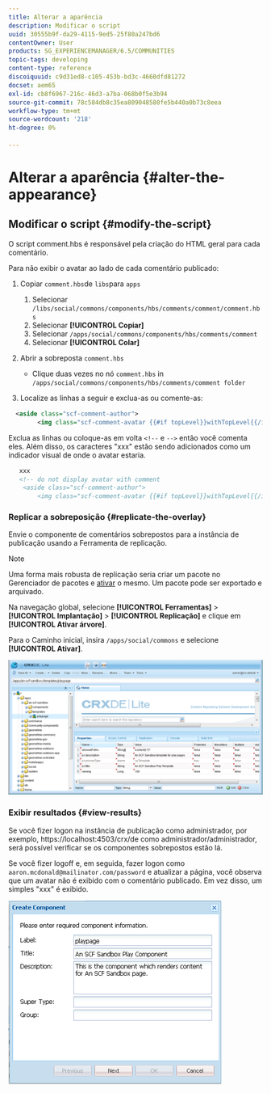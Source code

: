 ```yaml
---
title: Alterar a aparência
description: Modificar o script
uuid: 30555b9f-da29-4115-9ed5-25f80a247bd6
contentOwner: User
products: SG_EXPERIENCEMANAGER/6.5/COMMUNITIES
topic-tags: developing
content-type: reference
discoiquuid: c9d31ed8-c105-453b-bd3c-4660dfd81272
docset: aem65
exl-id: cb8f6967-216c-46d3-a7ba-068b0f5e3b94
source-git-commit: 78c584db8c35ea809048580fe5b440a0b73c8eea
workflow-type: tm+mt
source-wordcount: '218'
ht-degree: 0%

---
```


# Alterar a aparência {#alter-the-appearance}

## Modificar o script {#modify-the-script}

O script comment.hbs é responsável pela criação do HTML geral para cada comentário.

Para não exibir o avatar ao lado de cada comentário publicado:

1. Copiar `comment.hbs`de `libs`para `apps`

   1. Selecionar `/libs/social/commons/components/hbs/comments/comment/comment.hbs`
   1. Selecionar **[!UICONTROL Copiar]**
   1. Selecionar `/apps/social/commons/components/hbs/comments/comment`
   1. Selecionar **[!UICONTROL Colar]**

1. Abrir a sobreposta `comment.hbs`

   * Clique duas vezes no nó `comment.hbs` in `/apps/social/commons/components/hbs/comments/comment folder`

1. Localize as linhas a seguir e exclua-as ou comente-as:

```xml
  <aside class="scf-comment-author">
        <img class="scf-comment-avatar {{#if topLevel}}withTopLevel{{/if}}" src="{{author.avatarUrl}}"></img>
```

Exclua as linhas ou coloque-as em volta `<!--` e `-->` então você comenta eles. Além disso, os caracteres &quot;xxx&quot; estão sendo adicionados como um indicador visual de onde o avatar estaria.

```xml
   xxx
   <!-- do not display avatar with comment
    <aside class="scf-comment-author">
        <img class="scf-comment-avatar {{#if topLevel}}withTopLevel{{/if}}" src="{{author.avatarUrl}}"></img>
```

### Replicar a sobreposição {#replicate-the-overlay}

Envie o componente de comentários sobrepostos para a instância de publicação usando a Ferramenta de replicação.

>[!NOTE]
>
>Uma forma mais robusta de replicação seria criar um pacote no Gerenciador de pacotes e [ativar](/help/sites-administering/package-manager.md#replicating-packages) o mesmo. Um pacote pode ser exportado e arquivado.

Na navegação global, selecione **[!UICONTROL Ferramentas]** > **[!UICONTROL Implantação]** > **[!UICONTROL Replicação]** e clique em **[!UICONTROL Ativar árvore]**.

Para o Caminho inicial, insira `/apps/social/commons` e selecione **[!UICONTROL Ativar]**.

![verify-content-template](assets/verify-content-template.png)

### Exibir resultados {#view-results}

Se você fizer logon na instância de publicação como administrador, por exemplo, https://localhost:4503/crx/de como administrador/administrador, será possível verificar se os componentes sobrepostos estão lá.

Se você fizer logoff e, em seguida, fazer logon como `aaron.mcdonald@mailinator.com/password` e atualizar a página, você observa que um avatar não é exibido com o comentário publicado. Em vez disso, um simples &quot;xxx&quot; é exibido.

![create-template-component](assets/create-template-component.png)
